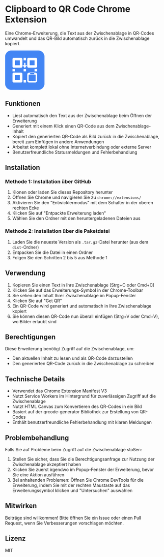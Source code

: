 # Clipboard to QR Code Chrome Extension

Eine Chrome-Erweiterung, die Text aus der Zwischenablage in QR-Codes umwandelt und das QR-Bild automatisch zurück in die Zwischenablage kopiert.

![Logo](logo-128.png)

## Funktionen

- Liest automatisch den Text aus der Zwischenablage beim Öffnen der Erweiterung
- Generiert mit einem Klick einen QR-Code aus dem Zwischenablage-Inhalt
- Kopiert den generierten QR-Code als Bild zurück in die Zwischenablage, bereit zum Einfügen in andere Anwendungen
- Arbeitet komplett lokal ohne Internetverbindung oder externe Server
- Benutzerfreundliche Statusmeldungen und Fehlerbehandlung

## Installation

### Methode 1: Installation über GitHub

1. Klonen oder laden Sie dieses Repository herunter
2. Öffnen Sie Chrome und navigieren Sie zu `chrome://extensions/`
3. Aktivieren Sie den "Entwicklermodus" mit dem Schalter in der oberen rechten Ecke
4. Klicken Sie auf "Entpackte Erweiterung laden"
5. Wählen Sie den Ordner mit den heruntergeladenen Dateien aus

### Methode 2: Installation über die Paketdatei

1. Laden Sie die neueste Version als `.tar.gz`-Datei herunter (aus dem `dist`-Ordner)
2. Entpacken Sie die Datei in einen Ordner
3. Folgen Sie den Schritten 2 bis 5 aus Methode 1

## Verwendung

1. Kopieren Sie einen Text in Ihre Zwischenablage (Strg+C oder Cmd+C)
2. Klicken Sie auf das Erweiterungs-Symbol in der Chrome-Toolbar
3. Sie sehen den Inhalt Ihrer Zwischenablage im Popup-Fenster 
4. Klicken Sie auf "Get QR"
5. Ein QR-Code wird generiert und automatisch in Ihre Zwischenablage kopiert
6. Sie können diesen QR-Code nun überall einfügen (Strg+V oder Cmd+V), wo Bilder erlaubt sind

## Berechtigungen

Diese Erweiterung benötigt Zugriff auf die Zwischenablage, um:
- Den aktuellen Inhalt zu lesen und als QR-Code darzustellen
- Den generierten QR-Code zurück in die Zwischenablage zu schreiben

## Technische Details

- Verwendet das Chrome Extension Manifest V3
- Nutzt Service Workers im Hintergrund für zuverlässigen Zugriff auf die Zwischenablage
- Nutzt HTML Canvas zum Konvertieren des QR-Codes in ein Bild
- Basiert auf der qrcode-generator Bibliothek zur Erstellung von QR-Codes
- Enthält benutzerfreundliche Fehlerbehandlung mit klaren Meldungen

## Problembehandlung

Falls Sie auf Probleme beim Zugriff auf die Zwischenablage stoßen:

1. Stellen Sie sicher, dass Sie die Berechtigungsanfrage zur Nutzung der Zwischenablage akzeptiert haben
2. Klicken Sie zuerst irgendwo im Popup-Fenster der Erweiterung, bevor Sie eine Aktion ausführen
3. Bei anhaltenden Problemen: Öffnen Sie Chrome DevTools für die Erweiterung, indem Sie mit der rechten Maustaste auf das Erweiterungssymbol klicken und "Untersuchen" auswählen

## Mitwirken

Beiträge sind willkommen! Bitte öffnen Sie ein Issue oder einen Pull Request, wenn Sie Verbesserungen vorschlagen möchten.

## Lizenz

MIT